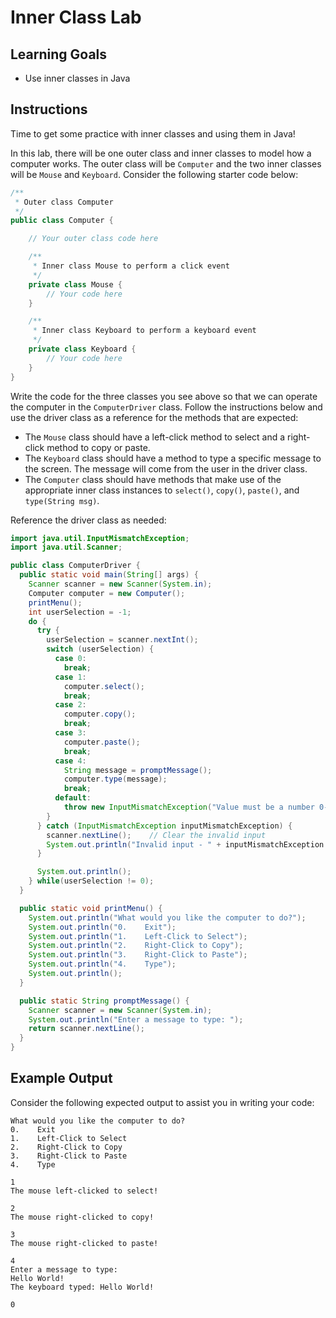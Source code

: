# Inner Class Lab

## Learning Goals

- Use inner classes in Java

## Instructions

Time to get some practice with inner classes and using them in Java!

In this lab, there will be one outer class and inner classes to model how a
computer works. The outer class will be `Computer` and the two inner classes
will be `Mouse` and `Keyboard`. Consider the following starter code below:

```java
/**
 * Outer class Computer
 */
public class Computer {

    // Your outer class code here

    /**
     * Inner class Mouse to perform a click event
     */
    private class Mouse {
        // Your code here
    }

    /**
     * Inner class Keyboard to perform a keyboard event
     */
    private class Keyboard {
        // Your code here
    }
}
```

Write the code for the three classes you see above so that we can operate the
computer in the `ComputerDriver` class. Follow the instructions below and use
the driver class as a reference for the methods that are expected:

- The `Mouse` class should have a left-click method to select and a right-click
  method to copy or paste.
- The `Keyboard` class should have a method to type a specific message to the
  screen. The message will come from the user in the driver class.
- The `Computer` class should have methods that make use of the appropriate
  inner class instances to `select()`, `copy()`, `paste()`, and
  `type(String msg)`.

Reference the driver class as needed:

```java
import java.util.InputMismatchException;
import java.util.Scanner;

public class ComputerDriver {
  public static void main(String[] args) {
    Scanner scanner = new Scanner(System.in);
    Computer computer = new Computer();
    printMenu();
    int userSelection = -1;
    do {
      try {
        userSelection = scanner.nextInt();
        switch (userSelection) {
          case 0:
            break;
          case 1:
            computer.select();
            break;
          case 2:
            computer.copy();
            break;
          case 3:
            computer.paste();
            break;
          case 4:
            String message = promptMessage();
            computer.type(message);
            break;
          default:
            throw new InputMismatchException("Value must be a number 0-4 inclusive.");
        }
      } catch (InputMismatchException inputMismatchException) {
        scanner.nextLine();    // Clear the invalid input
        System.out.println("Invalid input - " + inputMismatchException.getMessage());
      }

      System.out.println();
    } while(userSelection != 0);
  }

  public static void printMenu() {
    System.out.println("What would you like the computer to do?");
    System.out.println("0.    Exit");
    System.out.println("1.    Left-Click to Select");
    System.out.println("2.    Right-Click to Copy");
    System.out.println("3.    Right-Click to Paste");
    System.out.println("4.    Type");
    System.out.println();
  }

  public static String promptMessage() {
    Scanner scanner = new Scanner(System.in);
    System.out.println("Enter a message to type: ");
    return scanner.nextLine();
  }
}
```

## Example Output

Consider the following expected output to assist you in writing your code:

```plaintext
What would you like the computer to do?
0.    Exit
1.    Left-Click to Select
2.    Right-Click to Copy
3.    Right-Click to Paste
4.    Type

1
The mouse left-clicked to select!

2
The mouse right-clicked to copy!

3
The mouse right-clicked to paste!

4
Enter a message to type:
Hello World!
The keyboard typed: Hello World!

0

```

